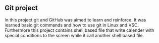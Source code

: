 ## Git project
In this project git and GitHub was aimed to learn and reinforce. It was learned basic git commands and how to use git in Linux and VSC. Furthermore this project contains shell based file that write calender with special conditions to the screen while it call another shell based file.
